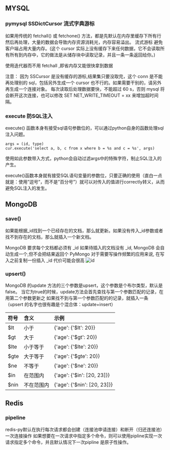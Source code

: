 ## MYSQL
### pymysql SSDictCursor 流式字典游标

如果用传统的 fetchall() 或 fetchone() 方法，都是先默认在内存里缓存下所有行然后再处理，大量的数据会导致内存资源消耗光，内存容易溢出。
流式游标 避免客户端占用大量内存。(这个 cursor 实际上没有缓存下来任何数据，它不会读取所有所有到内存中，它的做法是从储存块中读取记录，并且一条一条返回给你。)

使用迭代器而不用 fetchall ,即省内存又能很快拿到数据

注意：
因为 SSCursor 是没有缓存的游标,结果集只要没取完，这个 conn 是不能再处理别的 sql，包括另外生成一个 cursor 也不行的。如果需要干别的，请另外再生成一个连接对象。
每次读取后处理数据要快，不能超过 60 s，否则 mysql 将会断开这次连接，也可以修改 SET NET_WRITE_TIMEOUT = xx 来增加超时间隔。

### execute 防SQL注入
execute() 函数本身有接受sql语句参数位的，可以通过python自身的函数处理sql注入问题。
```
args = (id, type)
cur.execute('select a, b, c from x where b = %s and c = %s', args)
```
使用如此参数带入方式，python会自动过滤args中的特殊字符，制止SQL注入的产生。

execute()函数本身就有接受SQL语句变量的参数位，只要正确的使用（直白一点就是：使用”逗号”，而不是”百分号”）就可以对传入的值进行correctly转义，从而避免SQL注入的发生。

## MongoDB
### save()
如果能根据_id找到一个已经存在的文档，那么就更新。如果没有传入_id参数或者找不到存在的文档，那么就插入一个新文档。

MongoDB 要求每个文档都必须有 _id 
如果待插入的文档没有 _id, MongoDB 会自动生成一个,但不会把结果返回个 PyMongo
对于需要写操作频繁的应用来说, 在写入之前复制一份插入 _id 代价可能会很高
![id]()

### upsert()
MongoDB 的update 方法的三个参数是upsert，这个参数是个布尔类型，默认是false。
当它为true的时候，update方法会首先查找与第一个参数匹配的记录，在用第二个参数更新之
如果找不到与第一个参数匹配的的记录，就插入一条（upsert 的名字也很有趣是个混合体：update+insert）


| 符号 | 含义 | 示例 |
|:----|:----|:-----------|
|$lt	|小于	|{'age': {'$lt': 20}}
|$gt	|大于	|{'age': {'$gt': 20}}
|$lte	|小于等于	|{'age': {'$lte': 20}}
|$gte	|大于等于	|{'age': {'$gte': 20}}
|$ne	|不等于	|{'age': {'$ne': 20}}
|$in	|在范围内	|{'age': {'$in': [20, 23]}}
|$nin	|不在范围内	|{'age': {'$nin': [20, 23]}}

## Redis
### pipeline
redis-py默认在执行每次请求都会创建（连接池申请连接）和断开（归还连接池）一次连接操作
如果想要在一次请求中指定多个命令，则可以使用pipline实现一次请求指定多个命令，并且默认情况下一次pipline 是原子性操作。
